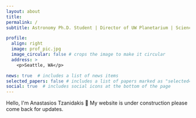 ```yaml
---
layout: about
title: 
permalink: /
subtitle: Astronomy Ph.D. Student | Director of UW Planetarium | Science Communicator

profile:
  align: right
  image: prof_pic.jpg
  image_circular: false # crops the image to make it circular
  address: >
    <p>Seattle, WA</p>

news: true  # includes a list of news items
selected_papers: false # includes a list of papers marked as "selected={true}"
social: true  # includes social icons at the bottom of the page
---
```

Hello, I'm Anastasios Tzanidakis 👋 
My website is under construction please come back for updates.